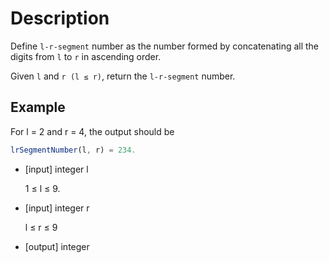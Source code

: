 # Description
Define `l-r-segment` number as the number formed by concatenating all the digits from `l` to `r` in ascending order.

Given `l` and `r (l ≤ r)`, return the `l-r-segment` number.

## Example
For l = 2 and r = 4, the output should be

```javascript
lrSegmentNumber(l, r) = 234.
```

- [input] integer l

  1 ≤ l ≤ 9.

- [input] integer r

  l ≤ r ≤ 9

- [output] integer

